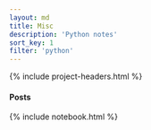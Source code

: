 ```yaml
---
layout: md
title: Misc
description: 'Python notes'
sort_key: 1
filter: 'python'
---
```


{% include project-headers.html %}

#### Posts

{% include notebook.html %}
